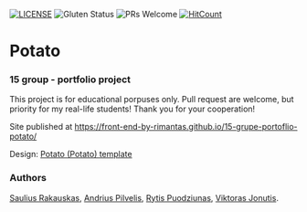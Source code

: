 [![LICENSE](https://img.shields.io/badge/license-MIT-blue.svg?style=flat-square)](https://github.com/belauzas/HTML5-website-template/blob/master/LICENSE.md)
![Gluten Status](https://img.shields.io/badge/Gluten-Free-green.svg)
![PRs Welcome](https://img.shields.io/badge/PRs-welcome-brightgreen.svg)
[![HitCount](http://hits.dwyl.com/front-end-by-rimantas/15-grupe-portfolio.svg)](http://hits.dwyl.com/front-end-by-rimantas/15-grupe-portfolio)

# Potato
### 15 group - portfolio project

This project is for educational porpuses only. Pull request are welcome, but priority for my real-life students! Thank you for your cooperation!

Site published at https://front-end-by-rimantas.github.io/15-grupe-portoflio-potato/

Design: [Potato (Potato) template](https://www.themetrading.net/html/potato/design-1/index.html#services)

### Authors
[Saulius Rakauskas](https://github.com/Albrit197),
 [Andrius Pilvelis](https://github.com/Apilv),
 [Rytis Puodziunas](https://github.com/prytis),
 [Viktoras Jonutis](https://github.com/Vikteris).
